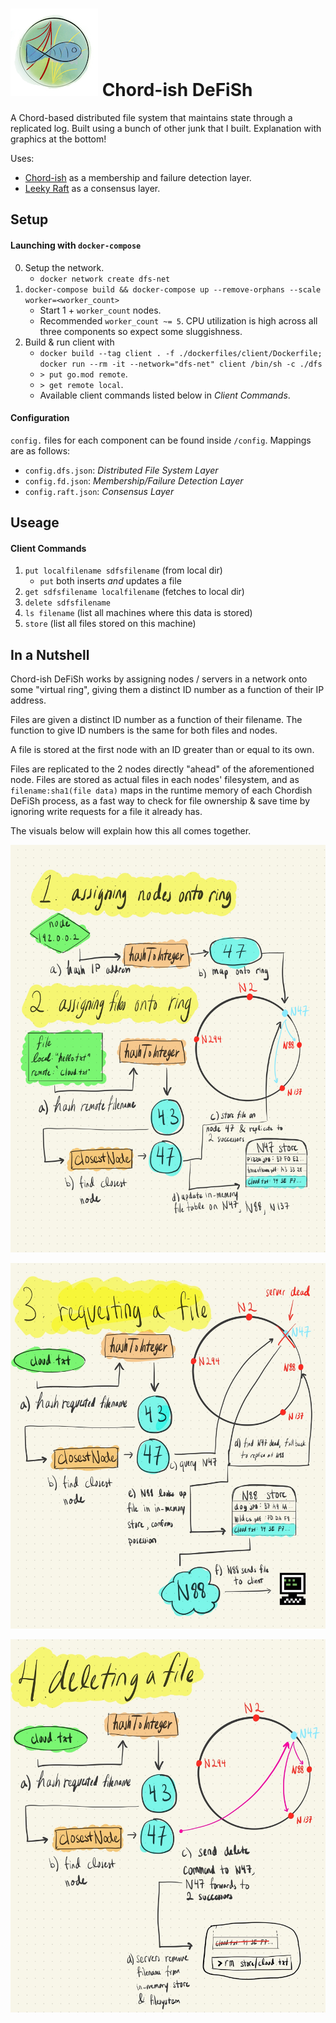 # ![](./images/fishsmall.png) Chord-ish DeFiSh 
A Chord-based distributed file system that maintains state through a replicated log. Built using a bunch of other junk that I built. Explanation with graphics at the bottom!

Uses:
- [Chord-ish](https://github.com/slin63/chord-failure-detector#-chord-ish) as a membership and failure detection layer.
- [Leeky Raft](https://github.com/slin63/raft-consensus#-leeky-raft) as a consensus layer.

## Setup
#### Launching with `docker-compose`
0. Setup the network.
    - `docker network create dfs-net`
1. `docker-compose build && docker-compose up --remove-orphans --scale worker=<worker_count>`
    - Start 1 + `worker_count` nodes.
    - Recommended `worker_count ~= 5`. CPU utilization is high across all three components so expect some sluggishness.
2. Build & run client with
    - `docker build --tag client . -f ./dockerfiles/client/Dockerfile; docker run --rm -it --network="dfs-net" client /bin/sh -c ./dfs`
    - `> put go.mod remote`.
    - `> get remote local`.
    -  Available client commands listed below in _Client Commands_.

#### Configuration
`config.` files for each component can be found inside `/config`. Mappings are as follows:
- `config.dfs.json`: _Distributed File System Layer_
- `config.fd.json`: _Membership/Failure Detection Layer_
- `config.raft.json`: _Consensus Layer_

## Useage
#### Client Commands
1. `put localfilename sdfsfilename` (from local dir)
    - `put` both inserts _and_ updates a file
2. `get sdfsfilename localfilename` (fetches to local dir)
3. `delete sdfsfilename`
4. `ls filename` (list all machines where this data is stored)
5. `store` (list all files stored on this machine)

## In a Nutshell

Chord-ish DeFiSh works by assigning nodes / servers in a network onto some "virtual ring", giving them a distinct ID number as a function of their IP address.

Files are given a distinct ID number as a function of their filename. The function to give ID numbers is the same for both files and nodes.

A file is stored at the first node with an ID greater than or equal to its own.

Files are replicated to the 2 nodes directly "ahead" of the aforementioned node. Files are stored as actual files in each nodes' filesystem, and as `filename:sha1(file data)` maps in the runtime memory of each Chordish DeFiSh process, as a fast way to check for file ownership & save time by ignoring write requests for a file it already has.

The visuals below will explain how this all comes together.

![](./images/1.jpg)

![](./images/2.jpg)

![](./images/3.jpg)

